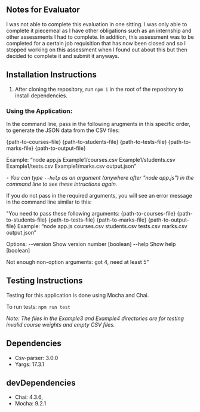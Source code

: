 ## Notes for Evaluator

I was not able to complete this evaluation in one sitting. I was only able to complete it piecemeal as I have other obligations such as an internship and other assessments I had to complete. In addition, this assessment was to be completed for a certain job requisition that has now been closed and so I stopped working on this assessment when I found out about this but then decided to complete it and submit it anyways.

## Installation Instructions

1. After cloning the repository, run `npm i` in the root of the repository to install dependencies.

### Using the Application:

In the command line, pass in the following arugments in this specific order, to generate the JSON data from the CSV files:

{path-to-courses-file} {path-to-students-file} {path-to-tests-file} {path-to-marks-file} {path-to-output-file}

Example: “node app.js Example1/courses.csv Example1/students.csv Example1/tests.csv Example1/marks.csv output.json”

_- You can type `--help` as an argument (anywhere after "node app.js") in the command line to see these intructions again._

If you do not pass in the required arguments, you will see an error message in the command line similar to this:

"You need to pass these following arguments:
{path-to-courses-file} {path-to-students-file} {path-to-tests-file}
{path-to-marks-file} {path-to-output-file}
Example: “node app.js courses.csv students.csv tests.csv marks.csv output.json”

Options:
--version Show version number [boolean]
--help Show help [boolean]

Not enough non-option arguments: got 4, need at least 5"

## Testing Instructions

Testing for this application is done using Mocha and Chai.

To run tests: `npm run test`

_Note: The files in the Example3 and Example4 directories are for testing invalid course weights and empty CSV files._

## Dependencies

- Csv-parser: 3.0.0
- Yargs: 17.3.1

## devDependencies

- Chai: 4.3.6,
- Mocha: 9.2.1
